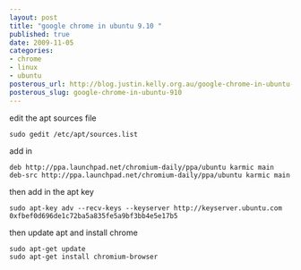 ```yaml
--- 
layout: post
title: "google chrome in ubuntu 9.10 "
published: true
date: 2009-11-05
categories: 
- chrome
- linux
- ubuntu
posterous_url: http://blog.justin.kelly.org.au/google-chrome-in-ubuntu-910
posterous_slug: google-chrome-in-ubuntu-910
---
```

edit the apt sources file

```
sudo gedit /etc/apt/sources.list
```
add in
```
deb http://ppa.launchpad.net/chromium-daily/ppa/ubuntu karmic main
deb-src http://ppa.launchpad.net/chromium-daily/ppa/ubuntu karmic main
```
then add in the apt key

```
sudo apt-key adv --recv-keys --keyserver http://keyserver.ubuntu.com 0xfbef0d696de1c72ba5a835fe5a9bf3bb4e5e17b5
```

then update apt and install chrome

```
sudo apt-get update
sudo apt-get install chromium-browser
```

